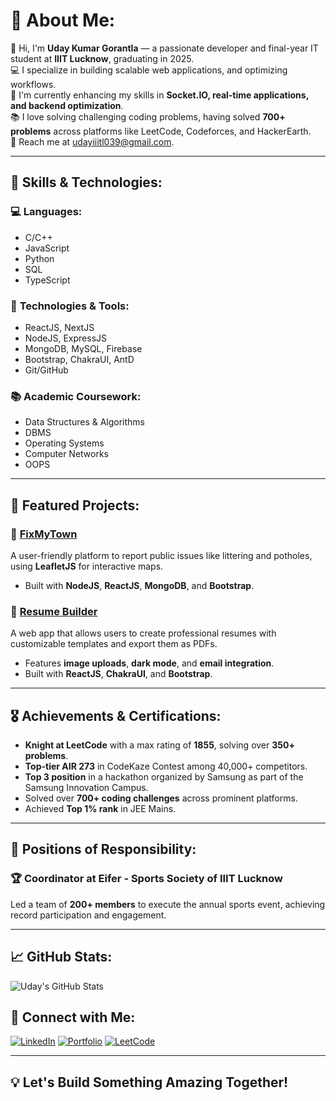 # 💫 About Me:
👋 Hi, I'm **Uday Kumar Gorantla** — a passionate developer and final-year IT student at **IIIT Lucknow**, graduating in 2025.<br>
💻 I specialize in building scalable web applications, and optimizing workflows.<br>
🌱 I'm currently enhancing my skills in **Socket.IO, real-time applications, and backend optimization**.<br>
📚 I love solving challenging coding problems, having solved **700+ problems** across platforms like LeetCode, Codeforces, and HackerEarth.<br>
📧 Reach me at [udayiiitl039@gmail.com](mailto:udayiiitl039@gmail.com).

---

## 🚀 Skills & Technologies:
### 💻 **Languages:**
- C/C++
- JavaScript
- Python
- SQL
- TypeScript

### 🔧 **Technologies & Tools:**
- ReactJS, NextJS
- NodeJS, ExpressJS
- MongoDB, MySQL, Firebase
- Bootstrap, ChakraUI, AntD
- Git/GitHub

### 📚 **Academic Coursework:**
- Data Structures & Algorithms
- DBMS
- Operating Systems
- Computer Networks
- OOPS

---

## 📂 Featured Projects:
### 🌆 **[FixMyTown](https://github.com/Nani2139/FixMyTown)**
A user-friendly platform to report public issues like littering and potholes, using **LeafletJS** for interactive maps.
- Built with **NodeJS**, **ReactJS**, **MongoDB**, and **Bootstrap**.

### 📄 **[Resume Builder](https://github.com/Nani2139/Resume-Builder)**
A web app that allows users to create professional resumes with customizable templates and export them as PDFs.
- Features **image uploads**, **dark mode**, and **email integration**.
- Built with **ReactJS**, **ChakraUI**, and **Bootstrap**.

---

## 🎖️ Achievements & Certifications:
- **Knight at LeetCode** with a max rating of **1855**, solving over **350+ problems**.
- **Top-tier AIR 273** in CodeKaze Contest among 40,000+ competitors.
- **Top 3 position** in a hackathon organized by Samsung as part of the Samsung Innovation Campus.
- Solved over **700+ coding challenges** across prominent platforms.
- Achieved **Top 1% rank** in JEE Mains.

---

## 🏅 Positions of Responsibility:
### 🏆 **Coordinator at Eifer - Sports Society of IIIT Lucknow**
Led a team of **200+ members** to execute the annual sports event, achieving record participation and engagement.

---

## 📈 GitHub Stats:
![Uday's GitHub Stats](https://github-readme-stats.vercel.app/api?username=Nani2139&show_icons=true&theme=radical)

## 🔗 Connect with Me:
[![LinkedIn](https://img.shields.io/badge/LinkedIn-Uday%20Kumar%20Gorantla-blue?style=flat&logo=linkedin)](https://www.linkedin.com/in/uday-kumar-gorantla/)
[![Portfolio](https://img.shields.io/badge/Portfolio-Visit%20Now-brightgreen?style=flat&logo=web)](https://nani2139.github.io/My_Portfolio/)
[![LeetCode](https://img.shields.io/badge/LeetCode-Profile-orange?style=flat&logo=leetcode)](https://leetcode.com/u/udaykumar21039/)

---

## 💡 Let's Build Something Amazing Together!

